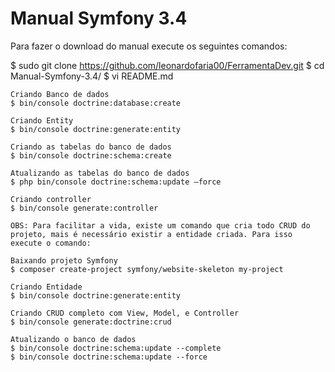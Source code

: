 # Manual Symfony 3.4


Para fazer o download do manual execute os seguintes comandos:

$ sudo git clone https://github.com/leonardofaria00/FerramentaDev.git
$ cd Manual-Symfony-3.4/
$ vi README.md


    Criando Banco de dados
    $ bin/console doctrine:database:create
    
    Criando Entity
    $ bin/console doctrine:generate:entity

    Criando as tabelas do banco de dados
    $ bin/console doctrine:schema:create
    
    Atualizando as tabelas do banco de dados
    $ php bin/console doctrine:schema:update –force
    
    Criando controller
    $ bin/console generate:controller
    
    OBS: Para facilitar a vida, existe um comando que cria todo CRUD do projeto, mais é necessário existir a entidade criada. Para isso execute o comando:
    
    Baixando projeto Symfony
    $ composer create-project symfony/website-skeleton my-project
    
    Criando Entidade
    $ bin/console doctrine:generate:entity
    
    Criando CRUD completo com View, Model, e Controller
    $ bin/console generate:doctrine:crud
    
    Atualizando o banco de dados
    $ bin/console doctrine:schema:update --complete
    $ bin/console doctrine:schema:update --force
    
    








    
